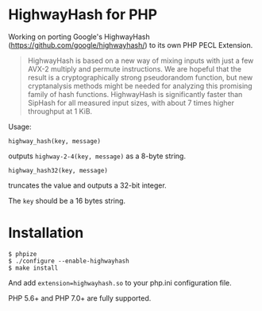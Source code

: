 HighwayHash for PHP
===============

Working on porting Google's HighwayHash (https://github.com/google/highwayhash/) to its own PHP PECL Extension.

> HighwayHash is based on a new way of mixing inputs with just a few AVX-2 multiply and permute instructions. We are hopeful that the result is a cryptographically strong pseudorandom function, but new cryptanalysis methods might be needed for analyzing this promising family of hash functions. HighwayHash is significantly faster than SipHash for all measured input sizes, with about 7 times higher throughput at 1 KiB.

Usage:

    highway_hash(key, message)

outputs `highway-2-4(key, message)` as a 8-byte string.

    highway_hash32(key, message)

truncates the value and outputs a 32-bit integer.

The `key` should be a 16 bytes string.

Installation
============

    $ phpize
    $ ./configure --enable-highwayhash
    $ make install

And add `extension=highwayhash.so` to your php.ini configuration file.

PHP 5.6+ and PHP 7.0+ are fully supported.
